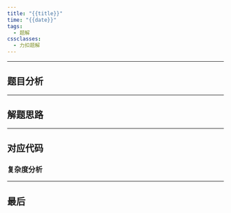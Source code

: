 ```yaml
---
title: "{{title}}"
time: "{{date}}"
tags:
  - 题解
cssclasses:
  - 力扣题解
---
```






---
## 题目分析



---
## 解题思路



---
## 对应代码



### 复杂度分析



---
## 最后



